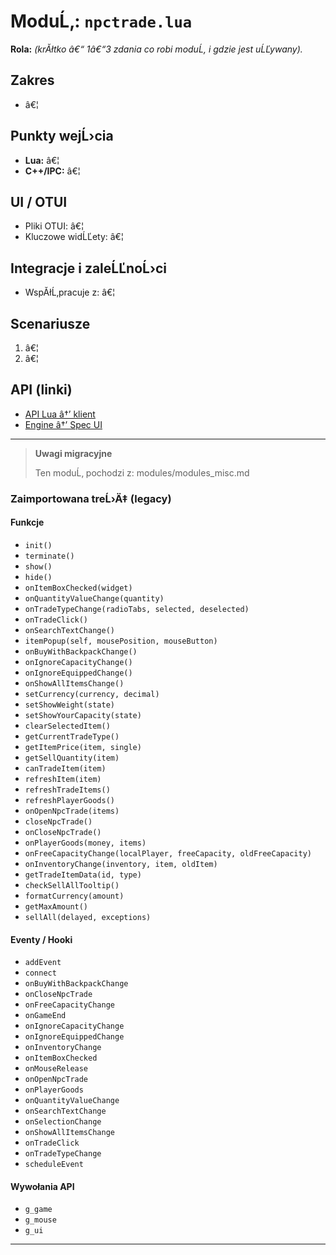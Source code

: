 ﻿# ModuĹ‚: `npctrade.lua`

**Rola:** *(krĂłtko â€“ 1â€“3 zdania co robi moduĹ‚ i gdzie jest uĹĽywany).*

## Zakres
- â€¦

## Punkty wejĹ›cia
- **Lua:** â€¦
- **C++/IPC:** â€¦

## UI / OTUI
- Pliki OTUI: â€¦
- Kluczowe widĹĽety: â€¦

## Integracje i zaleĹĽnoĹ›ci
- WspĂłĹ‚pracuje z: â€¦

## Scenariusze
1. â€¦
2. â€¦

## API (linki)
- [API Lua â†’ klient](../../api/lua/luafunctions_client.md)
- [Engine â†’ Spec UI](../../api/engine/otclient_v_8_specyfikacja_ui.md)

---

> **Uwagi migracyjne**
>
> Ten moduĹ‚ pochodzi z: modules/modules_misc.md

### Zaimportowana treĹ›Ä‡ (legacy)
#### Funkcje

- `init()`
- `terminate()`
- `show()`
- `hide()`
- `onItemBoxChecked(widget)`
- `onQuantityValueChange(quantity)`
- `onTradeTypeChange(radioTabs, selected, deselected)`
- `onTradeClick()`
- `onSearchTextChange()`
- `itemPopup(self, mousePosition, mouseButton)`
- `onBuyWithBackpackChange()`
- `onIgnoreCapacityChange()`
- `onIgnoreEquippedChange()`
- `onShowAllItemsChange()`
- `setCurrency(currency, decimal)`
- `setShowWeight(state)`
- `setShowYourCapacity(state)`
- `clearSelectedItem()`
- `getCurrentTradeType()`
- `getItemPrice(item, single)`
- `getSellQuantity(item)`
- `canTradeItem(item)`
- `refreshItem(item)`
- `refreshTradeItems()`
- `refreshPlayerGoods()`
- `onOpenNpcTrade(items)`
- `closeNpcTrade()`
- `onCloseNpcTrade()`
- `onPlayerGoods(money, items)`
- `onFreeCapacityChange(localPlayer, freeCapacity, oldFreeCapacity)`
- `onInventoryChange(inventory, item, oldItem)`
- `getTradeItemData(id, type)`
- `checkSellAllTooltip()`
- `formatCurrency(amount)`
- `getMaxAmount()`
- `sellAll(delayed, exceptions)`


#### Eventy / Hooki

- `addEvent`
- `connect`
- `onBuyWithBackpackChange`
- `onCloseNpcTrade`
- `onFreeCapacityChange`
- `onGameEnd`
- `onIgnoreCapacityChange`
- `onIgnoreEquippedChange`
- `onInventoryChange`
- `onItemBoxChecked`
- `onMouseRelease`
- `onOpenNpcTrade`
- `onPlayerGoods`
- `onQuantityValueChange`
- `onSearchTextChange`
- `onSelectionChange`
- `onShowAllItemsChange`
- `onTradeClick`
- `onTradeTypeChange`
- `scheduleEvent`


#### Wywołania API

- `g_game`
- `g_mouse`
- `g_ui`

---
